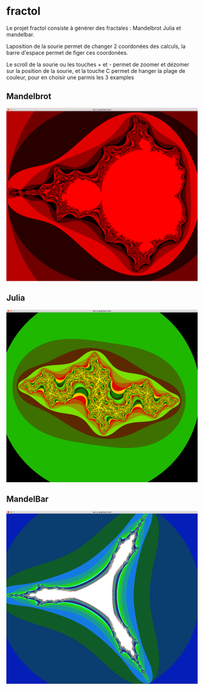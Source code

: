 # fractol

Le projet fractol consiste à générer des fractales : Mandelbrot Julia et mandelbar.

Laposition de la sourie permet de changer 2 coordonées des calculs, la barre d'espace permet de figer ces coordonées.

Le scroll de la sourie ou les touches + et - permet de zoomer et dézomer sur la position de la sourie, et la touche C permet de hanger la plage de couleur, pour en choisir une parmis les 3 examples


## Mandelbrot
![alt-text](https://github.com/joplevy/fractol/blob/master/screenshots/Screen%20Shot%202018-05-30%20at%203.23.20%20PM.png)
## Julia
![alt-text](https://github.com/joplevy/fractol/blob/master/screenshots/Screen%20Shot%202018-05-30%20at%203.24.22%20PM.png)
## MandelBar
![alt-text](https://github.com/joplevy/fractol/blob/master/screenshots/Screen%20Shot%202018-05-30%20at%203.24.50%20PM.png)
